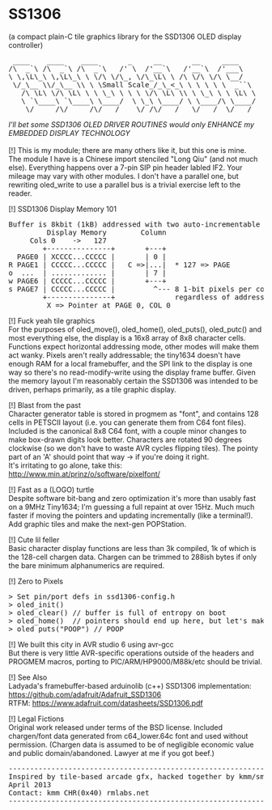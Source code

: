 SS1306
======
(a compact plain-C tile graphics library for the SSD1306 OLED display controller)

<pre> ____    ____    ____       _     __       __     ____
/\  _`\ /\  _`\ /\  _`\   /' \  /'__`\   /'__`\  /'___\
\ \,\L\_\ \,\L\_\ \ \/\ \/\_, \/\_\L\ \ /\ \/\ \/\ \__/
 \/_\__ \\/_\__ \\ \ \Small Scale_/_\_&lt;_\ \ \ \ \ \  _``\
   /\ \L\ \/\ \L\ \ \ \_\ \ \ \ \/\ \L\ \\ \ \_\ \ \ \L\ \
   \ `\____\ `\____\ \____/  \ \_\ \____/ \ \____/\ \____/
    \/_____/\/_____/\/___/    \/_/\/___/   \/___/  \/___/
</pre>

_I'll bet some SSD1306 OLED DRIVER ROUTINES would only ENHANCE my EMBEDDED DISPLAY TECHNOLOGY_<br>
<br>
[!] This is my module; there are many others like it, but this one is mine.<br>
The module I have is a Chinese import stenciled "Long Qiu" (and not much else).
Everything happens over a 7-pin SIP pin header labled IF2.
Your mileage may vary with other modules. I don't have a parallel one, but rewriting oled_write to use
a parallel bus is a trivial exercise left to the reader.

[!] SSD1306 Display Memory 101<br>
<pre>
Buffer is 8kbit (1kB) addressed with two auto-incrementable pointers as 8 pages * (128 columns * 8 bits)
         Display Memory        Column
     Cols 0    ->   127       
		+---------------+       +---+
  PAGE0 | XCCCC...CCCCC |       | 0 |
R PAGE1 | CCCCC...CCCCC |   C =>|...|  * 127 => PAGE
o  ...  | ............. |       | 7 |
w PAGE6 | CCCCC...CCCCC |       +---+
s PAGE7 | CCCCC...CCCCC |         ^--- 8 1-bit pixels per column byte, arranged vertically 
        +---------------+              regardless of addressing mode
		 X => Pointer at PAGE 0, COL 0
</pre>	 

[!] Fuck yeah tile graphics<br>
For the purposes of oled_move(), oled_home(), oled_puts(), oled_putc() and most everything else,
the display is a 16x8 array of 8x8 character cells. Functions expect horizontal addressing mode, other modes
will make them act wanky. Pixels aren't really addressable; the tiny1634 doesn't have enough RAM for a local framebuffer,
and the SPI link to the display is one way so there's no read-modify-write using the display frame buffer.
Given the memory layout I'm reasonably certain the SSD1306 was intended to be driven, perhaps primarily, as a tile graphic display.

[!] Blast from the past<br>
Character generator table is stored in progmem as "font", and contains 128 cells in
PETSCII layout (i.e. you can generate them from C64 font files). Included is the canonical 8x8 C64 font,
with a couple minor changes to make box-drawn digits look better.
Characters are rotated 90 degrees clockwise (so we don't have to waste AVR cycles flipping tiles).
The pointy part of an 'A' should point that way -> if you're doing it right.<br>
It's irritating to go alone, take this: http://www.min.at/prinz/o/software/pixelfont/

[!] Fast as a (LOGO) turtle<br>
Despite software bit-bang and zero optimization it's more than usably fast on a 9MHz Tiny1634; I'm guessing a full repaint at over 15Hz.
Much much faster if moving the pointers and updating incrementally (like a terminal!). Add graphic tiles and make the next-gen POPStation.

[!] Cute lil feller<br>
Basic character display functions are less than 3k compiled, 1k of which is the 128-cell chargen data. 
Chargen can be trimmed to 288ish bytes if only the bare minimum alphanumerics are required.

[!] Zero to Pixels<br>
<pre>
&gt; Set pin/port defs in ssd1306-config.h
&gt; oled_init()
&gt; oled_clear() // buffer is full of entropy on boot
&gt; oled_home()  // pointers should end up here, but let's make sure
&gt; oled_puts("POOP") // POOP
</pre>

[!] We built this city in AVR studio 6 using avr-gcc<br>
But there is very little AVR-specific operations outside of the headers and PROGMEM macros, porting to PIC/ARM/HP9000/M88k/etc should be trivial.

[!] See Also<br>
Ladyada's framebuffer-based arduinolib (c++) SSD1306 implementation: https://github.com/adafruit/Adafruit_SSD1306<br>
RTFM: https://www.adafruit.com/datasheets/SSD1306.pdf<br>

[!] Legal Fictions<br>
Original work released under terms of the BSD license.
Included chargen/font data generated from c64_lower.64c font and used without permission. 
(Chargen data is assumed to be of negligible economic value and public domain/abandoned. Lawyer at me if you got beef.)
<pre>
-------------------------------------------------------------------------------
Inspired by tile-based arcade gfx, hacked together by kmm/smallscaleresearch
April 2013
Contact: kmm CHR(0x40) rmlabs.net
-------------------------------------------------------------------------------
</pre>
